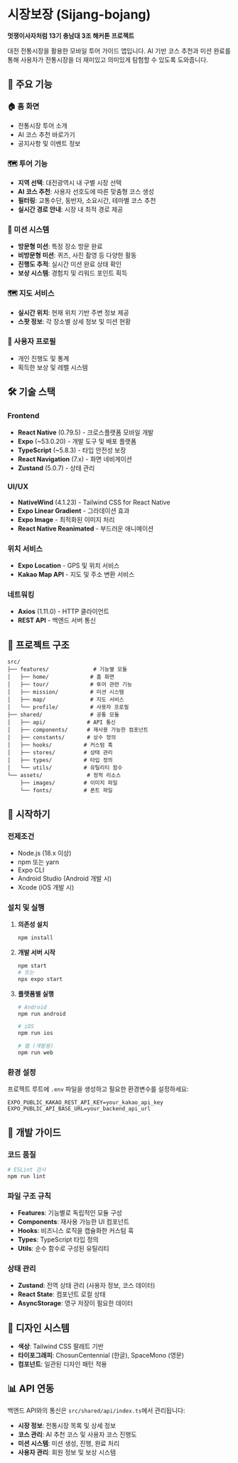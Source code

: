 # 시장보장 (Sijang-bojang)

**멋쟁이사자처럼 13기 충남대 3조 해커톤 프로젝트**

대전 전통시장을 활용한 모바일 투어 가이드 앱입니다. AI 기반 코스 추천과 미션 완료를 통해 사용자가 전통시장을 더 재미있고 의미있게 탐험할 수 있도록 도와줍니다.

## 📱 주요 기능

### 🏠 홈 화면

- 전통시장 투어 소개
- AI 코스 추천 바로가기
- 공지사항 및 이벤트 정보

### 🗺️ 투어 기능

- **지역 선택**: 대전광역시 내 구별 시장 선택
- **AI 코스 추천**: 사용자 선호도에 따른 맞춤형 코스 생성
- **필터링**: 교통수단, 동반자, 소요시간, 테마별 코스 추천
- **실시간 경로 안내**: 시장 내 최적 경로 제공

### 🎯 미션 시스템

- **방문형 미션**: 특정 장소 방문 완료
- **비방문형 미션**: 퀴즈, 사진 촬영 등 다양한 활동
- **진행도 추적**: 실시간 미션 완료 상태 확인
- **보상 시스템**: 경험치 및 리워드 포인트 획득

### 🗺️ 지도 서비스

- **실시간 위치**: 현재 위치 기반 주변 정보 제공
- **스팟 정보**: 각 장소별 상세 정보 및 미션 현황

### 👤 사용자 프로필

- 개인 진행도 및 통계
- 획득한 보상 및 레벨 시스템

## 🛠️ 기술 스택

### Frontend

- **React Native** (0.79.5) - 크로스플랫폼 모바일 개발
- **Expo** (~53.0.20) - 개발 도구 및 배포 플랫폼
- **TypeScript** (~5.8.3) - 타입 안전성 보장
- **React Navigation** (7.x) - 화면 네비게이션
- **Zustand** (5.0.7) - 상태 관리

### UI/UX

- **NativeWind** (4.1.23) - Tailwind CSS for React Native
- **Expo Linear Gradient** - 그라데이션 효과
- **Expo Image** - 최적화된 이미지 처리
- **React Native Reanimated** - 부드러운 애니메이션

### 위치 서비스

- **Expo Location** - GPS 및 위치 서비스
- **Kakao Map API** - 지도 및 주소 변환 서비스

### 네트워킹

- **Axios** (1.11.0) - HTTP 클라이언트
- **REST API** - 백엔드 서버 통신

## 📁 프로젝트 구조

```
src/
├── features/              # 기능별 모듈
│   ├── home/             # 홈 화면
│   ├── tour/             # 투어 관련 기능
│   ├── mission/          # 미션 시스템
│   ├── map/              # 지도 서비스
│   └── profile/          # 사용자 프로필
├── shared/               # 공통 모듈
│   ├── api/             # API 통신
│   ├── components/      # 재사용 가능한 컴포넌트
│   ├── constants/       # 상수 정의
│   ├── hooks/          # 커스텀 훅
│   ├── stores/         # 상태 관리
│   ├── types/          # 타입 정의
│   └── utils/          # 유틸리티 함수
└── assets/              # 정적 리소스
    ├── images/         # 이미지 파일
    └── fonts/          # 폰트 파일
```

## 🚀 시작하기

### 전제조건

- Node.js (18.x 이상)
- npm 또는 yarn
- Expo CLI
- Android Studio (Android 개발 시)
- Xcode (iOS 개발 시)

### 설치 및 실행

1. **의존성 설치**

   ```bash
   npm install
   ```

2. **개발 서버 시작**

   ```bash
   npm start
   # 또는
   npx expo start
   ```

3. **플랫폼별 실행**

   ```bash
   # Android
   npm run android

   # iOS
   npm run ios

   # 웹 (개발용)
   npm run web
   ```

### 환경 설정

프로젝트 루트에 `.env` 파일을 생성하고 필요한 환경변수를 설정하세요:

```env
EXPO_PUBLIC_KAKAO_REST_API_KEY=your_kakao_api_key
EXPO_PUBLIC_API_BASE_URL=your_backend_api_url
```

## 📝 개발 가이드

### 코드 품질

```bash
# ESLint 검사
npm run lint
```

### 파일 구조 규칙

- **Features**: 기능별로 독립적인 모듈 구성
- **Components**: 재사용 가능한 UI 컴포넌트
- **Hooks**: 비즈니스 로직을 캡슐화한 커스텀 훅
- **Types**: TypeScript 타입 정의
- **Utils**: 순수 함수로 구성된 유틸리티

### 상태 관리

- **Zustand**: 전역 상태 관리 (사용자 정보, 코스 데이터)
- **React State**: 컴포넌트 로컬 상태
- **AsyncStorage**: 영구 저장이 필요한 데이터

## 🎨 디자인 시스템

- **색상**: Tailwind CSS 팔레트 기반
- **타이포그래피**: ChosunCentennial (한글), SpaceMono (영문)
- **컴포넌트**: 일관된 디자인 패턴 적용

## 📊 API 연동

백엔드 API와의 통신은 `src/shared/api/index.ts`에서 관리됩니다:

- **시장 정보**: 전통시장 목록 및 상세 정보
- **코스 관리**: AI 추천 코스 및 사용자 코스 진행도
- **미션 시스템**: 미션 생성, 진행, 완료 처리
- **사용자 관리**: 회원 정보 및 보상 시스템
